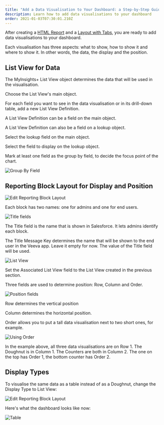 ```yaml
---
title: "Add a Data Visualisation to Your Dashboard: a Step-by-Step Guide"
description: Learn how to add data visualisations to your dashboard
order: 2021-01-03T07:30:01.210Z
---
```

After creating a [HTML Report](https://upbeat-curran-8098a0.netlify.app/guides/create-an-html-report-a-step-by-step-guide/) and a [Layout with Tabs](https://upbeat-curran-8098a0.netlify.app/guides/create-a-layout-and-tabs-a-step-by-step-guide/), you are ready to add data visualisations to your dashboard.

Each visualisation has three aspects: what to show, how to show it and where to show it. In other words, the data, the display and the position.

## List View for Data

The MyInsights+ List View object determines the data that will be used in the visualisation.

Choose the List View's main object.

For each field you want to see in the data visualisation or in its drill-down table, add a new List View Definition.

A List View Definition can be a field on the main object.

A List View Definition can also be a field on a lookup object.

Select the lookup field on the main object.

Select the field to display on the lookup object.

Mark at least one field as the group by field, to decide the focus point of the chart.

![Group By Field](doughnut-group-by.png "Group By Field")

## Reporting Block Layout for Display and Position

![Edit Reporting Block Layout](block-edit.png "Edit Reporting Block Layout")

Each block has two names: one for admins and one for end users.

![Title fields](block-title.png "Title fields")

The Title field is the name that is shown in Salesforce. It lets admins identify each block.

The Title Message Key determines the name that will be shown to the end user in the Veeva app. Leave it empty for now. The value of the Title field will be used.

![List View](block-listview.png "List View")

Set the Associated List View field to the List View created in the previous section.

Three fields are used to determine position: Row, Column and Order.

![Position fields](block-position-fields.png "Position fields")

Row determines the vertical position

Column determines the horizontal position.

Order allows you to put a tall data visualisation next to two short ones, for example. 

![Using Order](block-order.png "Using Order")

In the example above, all three data visualisations are on Row 1. The Doughnut is in Column 1. The Counters are both in Column 2. The one on the top has Order 1, the bottom counter has Order 2.

## Display Types

To visualise the same data as a table instead of as a Doughnut, change the Display Type to List View:

![Edit Reporting Block Layout](block-edit-table-detail.png "Edit Reporting Block Layout")

Here's what the dashboard looks like now:

![Table](block-table.png "Table")